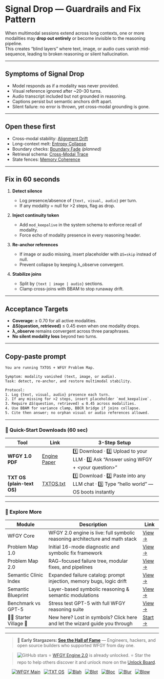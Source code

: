 # Signal Drop — Guardrails and Fix Pattern

When multimodal sessions extend across long contexts, one or more modalities may **drop out entirely** or become invisible to the reasoning pipeline.  
This creates “blind layers” where text, image, or audio cues vanish mid-sequence, leading to broken reasoning or silent hallucination.

---

## Symptoms of Signal Drop
- Model responds as if a modality was never provided.  
- Visual reference ignored after ~20–30 turns.  
- Audio transcript included but not grounded in reasoning.  
- Captions persist but semantic anchors drift apart.  
- Silent failure: no error is thrown, yet cross-modal grounding is gone.

---

## Open these first
- Cross-modal stability: [Alignment Drift](./alignment-drift.md)  
- Long-context melt: [Entropy Collapse](../MemoryLongContext/entropy-collapse.md)  
- Boundary checks: [Boundary Fade](./boundary-fade.md) *(planned)*  
- Retrieval schema: [Cross-Modal Trace](./cross-modal-trace.md)  
- State fences: [Memory Coherence](../MemoryLongContext/memory-coherence.md)  

---

## Fix in 60 seconds
1. **Detect silence**  
   - Log presence/absence of `{text, visual, audio}` per turn.  
   - If any modality = null for >2 steps, flag as drop.

2. **Inject continuity token**  
   - Add `mod_keepalive` in the system schema to enforce recall of modality.  
   - Force echo of modality presence in every reasoning header.

3. **Re-anchor references**  
   - If image or audio missing, insert placeholder with `ΔS=skip` instead of null.  
   - Prevent collapse by keeping λ_observe convergent.

4. **Stabilize joins**  
   - Split by `{text | image | audio}` sections.  
   - Clamp cross-joins with BBAM to stop runaway drift.  

---

## Acceptance Targets
- **Coverage**: ≥ 0.70 for all active modalities.  
- **ΔS(question, retrieved)** ≤ 0.45 even when one modality drops.  
- **λ_observe** remains convergent across three paraphrases.  
- **No silent modality loss** beyond two turns.  

---

## Copy-paste prompt

```txt
You are running TXTOS + WFGY Problem Map.

Symptom: modality vanished (text, image, or audio).  
Task: detect, re-anchor, and restore multimodal stability.

Protocol:
1. Log {text, visual, audio} presence each turn.
2. If any missing for >2 steps, insert placeholder `mod_keepalive`.
3. Require ΔS(question, retrieved) ≤ 0.45 across modalities.
4. Use BBAM for variance clamp, BBCR bridge if joins collapse.
5. Cite then answer; no orphan visual or audio references allowed.
````

---

### 🔗 Quick-Start Downloads (60 sec)

| Tool                       | Link                                                                                                                                       | 3-Step Setup                                                                             |
| -------------------------- | ------------------------------------------------------------------------------------------------------------------------------------------ | ---------------------------------------------------------------------------------------- |
| **WFGY 1.0 PDF**           | [Engine Paper](https://github.com/onestardao/WFGY/blob/main/I_am_not_lizardman/WFGY_All_Principles_Return_to_One_v1.0_PSBigBig_Public.pdf) | 1️⃣ Download · 2️⃣ Upload to your LLM · 3️⃣ Ask “Answer using WFGY + \<your question>”   |
| **TXT OS (plain-text OS)** | [TXTOS.txt](https://github.com/onestardao/WFGY/blob/main/OS/TXTOS.txt)                                                                     | 1️⃣ Download · 2️⃣ Paste into any LLM chat · 3️⃣ Type “hello world” — OS boots instantly |

---

### 🧭 Explore More

| Module                   | Description                                                                  | Link                                                                                               |
| ------------------------ | ---------------------------------------------------------------------------- | -------------------------------------------------------------------------------------------------- |
| WFGY Core                | WFGY 2.0 engine is live: full symbolic reasoning architecture and math stack | [View →](https://github.com/onestardao/WFGY/tree/main/core/README.md)                              |
| Problem Map 1.0          | Initial 16-mode diagnostic and symbolic fix framework                        | [View →](https://github.com/onestardao/WFGY/tree/main/ProblemMap/README.md)                        |
| Problem Map 2.0          | RAG-focused failure tree, modular fixes, and pipelines                       | [View →](https://github.com/onestardao/WFGY/blob/main/ProblemMap/rag-architecture-and-recovery.md) |
| Semantic Clinic Index    | Expanded failure catalog: prompt injection, memory bugs, logic drift         | [View →](https://github.com/onestardao/WFGY/blob/main/ProblemMap/SemanticClinicIndex.md)           |
| Semantic Blueprint       | Layer-based symbolic reasoning & semantic modulations                        | [View →](https://github.com/onestardao/WFGY/tree/main/SemanticBlueprint/README.md)                 |
| Benchmark vs GPT-5       | Stress test GPT-5 with full WFGY reasoning suite                             | [View →](https://github.com/onestardao/WFGY/tree/main/benchmarks/benchmark-vs-gpt5/README.md)      |
| 🧙‍♂️ Starter Village 🏡 | New here? Lost in symbols? Click here and let the wizard guide you through   | [Start →](https://github.com/onestardao/WFGY/blob/main/StarterVillage/README.md)                   |

---

> 👑 **Early Stargazers: [See the Hall of Fame](https://github.com/onestardao/WFGY/tree/main/stargazers)** —
> Engineers, hackers, and open source builders who supported WFGY from day one.

> <img src="https://img.shields.io/github/stars/onestardao/WFGY?style=social" alt="GitHub stars"> ⭐ [WFGY Engine 2.0](https://github.com/onestardao/WFGY/blob/main/core/README.md) is already unlocked. ⭐ Star the repo to help others discover it and unlock more on the [Unlock Board](https://github.com/onestardao/WFGY/blob/main/STAR_UNLOCKS.md).

<div align="center">

[![WFGY Main](https://img.shields.io/badge/WFGY-Main-red?style=flat-square)](https://github.com/onestardao/WFGY)
 
[![TXT OS](https://img.shields.io/badge/TXT%20OS-Reasoning%20OS-orange?style=flat-square)](https://github.com/onestardao/WFGY/tree/main/OS)
 
[![Blah](https://img.shields.io/badge/Blah-Semantic%20Embed-yellow?style=flat-square)](https://github.com/onestardao/WFGY/tree/main/OS/BlahBlahBlah)
 
[![Blot](https://img.shields.io/badge/Blot-Persona%20Core-green?style=flat-square)](https://github.com/onestardao/WFGY/tree/main/OS/BlotBlotBlot)
 
[![Bloc](https://img.shields.io/badge/Bloc-Reasoning%20Compiler-blue?style=flat-square)](https://github.com/onestardao/WFGY/tree/main/OS/BlocBlocBloc)
 
[![Blur](https://img.shields.io/badge/Blur-Text2Image%20Engine-navy?style=flat-square)](https://github.com/onestardao/WFGY/tree/main/OS/BlurBlurBlur)
 
[![Blow](https://img.shields.io/badge/Blow-Game%20Logic-purple?style=flat-square)](https://github.com/onestardao/WFGY/tree/main/OS/BlowBlowBlow)
 

</div>
